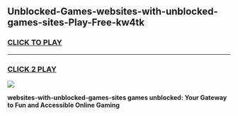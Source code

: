 
## Unblocked-Games-websites-with-unblocked-games-sites-Play-Free-kw4tk
<h3>
<a href="https://premium76.site?title=websites-with-unblocked-games-sites&ref=21A">CLICK TO PLAY</a></h3>
<hr>

<h3>
<a href="https://premium76.site?title=websites-with-unblocked-games-sites&ref=21A">CLICK 2 PLAY</a>
  
</h3>

<a href="https://premium76.site?title=websites-with-unblocked-games-sites&ref=21A"><img src="https://clearcache.store/games.png"></a>


**websites-with-unblocked-games-sites games unblocked: Your Gateway to Fun and Accessible Online Gaming**
